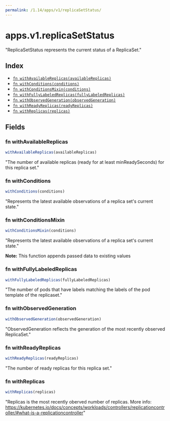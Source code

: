 ```yaml
---
permalink: /1.14/apps/v1/replicaSetStatus/
---
```


# apps.v1.replicaSetStatus

"ReplicaSetStatus represents the current status of a ReplicaSet."

## Index

* [`fn withAvailableReplicas(availableReplicas)`](#fn-withavailablereplicas)
* [`fn withConditions(conditions)`](#fn-withconditions)
* [`fn withConditionsMixin(conditions)`](#fn-withconditionsmixin)
* [`fn withFullyLabeledReplicas(fullyLabeledReplicas)`](#fn-withfullylabeledreplicas)
* [`fn withObservedGeneration(observedGeneration)`](#fn-withobservedgeneration)
* [`fn withReadyReplicas(readyReplicas)`](#fn-withreadyreplicas)
* [`fn withReplicas(replicas)`](#fn-withreplicas)

## Fields

### fn withAvailableReplicas

```ts
withAvailableReplicas(availableReplicas)
```

"The number of available replicas (ready for at least minReadySeconds) for this replica set."

### fn withConditions

```ts
withConditions(conditions)
```

"Represents the latest available observations of a replica set's current state."

### fn withConditionsMixin

```ts
withConditionsMixin(conditions)
```

"Represents the latest available observations of a replica set's current state."

**Note:** This function appends passed data to existing values

### fn withFullyLabeledReplicas

```ts
withFullyLabeledReplicas(fullyLabeledReplicas)
```

"The number of pods that have labels matching the labels of the pod template of the replicaset."

### fn withObservedGeneration

```ts
withObservedGeneration(observedGeneration)
```

"ObservedGeneration reflects the generation of the most recently observed ReplicaSet."

### fn withReadyReplicas

```ts
withReadyReplicas(readyReplicas)
```

"The number of ready replicas for this replica set."

### fn withReplicas

```ts
withReplicas(replicas)
```

"Replicas is the most recently oberved number of replicas. More info: https://kubernetes.io/docs/concepts/workloads/controllers/replicationcontroller/#what-is-a-replicationcontroller"